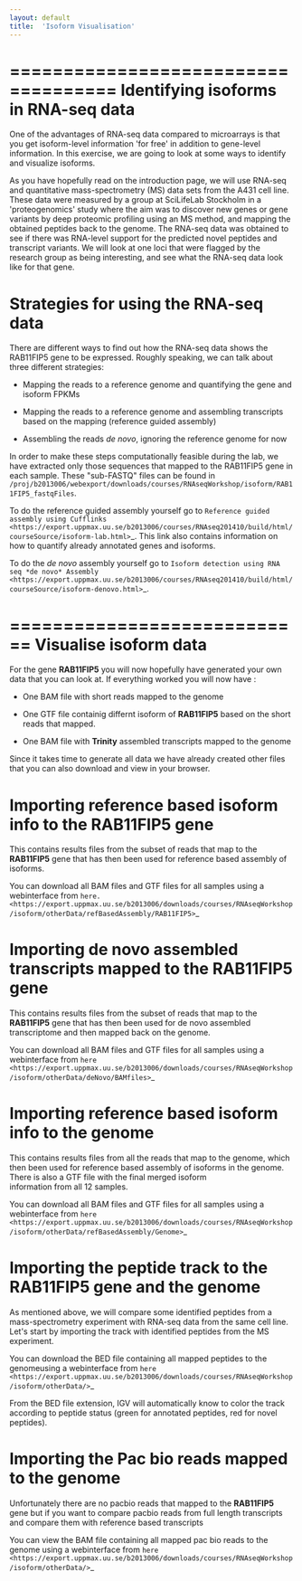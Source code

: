 ```yaml
---
layout: default
title:  'Isoform Visualisation'
---
```


====================================
Identifying isoforms in RNA-seq data
====================================

One of the advantages of RNA-seq data compared to microarrays is that you get 
isoform-level information 'for free' in addition to gene-level information. 
In this exercise, we are going to look at some ways to identify and visualize isoforms.

As you have hopefully read on the introduction page, we will use RNA-seq and quantitative 
mass-spectrometry (MS) data sets from the A431 cell line. These data were measured by a 
group at SciLifeLab Stockholm in a 'proteogenomics' study where the aim was to discover 
new genes or gene variants by deep proteomic profiling using an MS method, and mapping 
the obtained peptides back to the genome. 
The RNA-seq data was obtained to see if there was RNA-level support for the predicted novel 
peptides and transcript variants. We will look at one loci that were flagged by the research 
group as being interesting, and see what the RNA-seq data look like for that gene.


Strategies for using the RNA-seq data
=====================================

There are different ways to find out how the RNA-seq data shows the RAB11FIP5 gene to 
be expressed. Roughly speaking, we can talk about three different strategies:

- Mapping the reads to a reference genome and quantifying the gene and isoform FPKMs

- Mapping the reads to a reference genome and assembling transcripts based on the mapping (reference guided assembly)

- Assembling the reads *de novo*, ignoring the reference genome for now

In order to make these steps computationally feasible during the lab, we have extracted 
only those sequences that mapped to the RAB11FIP5 gene in each sample. These "sub-FASTQ" 
files can be found in ``/proj/b2013006/webexport/downloads/courses/RNAseqWorkshop/isoform/RAB11FIP5_fastqFiles``.
 

To do the reference guided assembly yourself go to `Reference guided assembly using Cufflinks 
<https://export.uppmax.uu.se/b2013006/courses/RNAseq201410/build/html/courseSource/isoform-lab.html>`_. 
This link also contains information on how to quantify already annotated genes and isoforms.

To do the *de novo* assembly yourself go to `Isoform detection using RNA seq *de novo* Assembly 
<https://export.uppmax.uu.se/b2013006/courses/RNAseq201410/build/html/courseSource/isoform-denovo.html>`_.


============================
Visualise isoform data
============================

For the gene **RAB11FIP5** you will now hopefully have generated your own data that you can look at. 
If everything worked you will now have :

 * One BAM file with short reads mapped to the genome 

 * One GTF file  containig differnt isoform of **RAB11FIP5** based on the short reads that mapped.
 
 * One BAM file with **Trinity** assembled transcripts mapped to the genome

Since it takes time to generate all data we have already created other files that you can also download and view in your browser.

Importing reference based isoform info to the **RAB11FIP5** gene
================================================================
This contains results files from the subset of reads that map to the **RAB11FIP5** gene that has then been used for 
reference based assembly of isoforms. 

You can download all BAM files and GTF files for all samples using a webinterface from `here. 
<https://export.uppmax.uu.se/b2013006/downloads/courses/RNAseqWorkshop/isoform/otherData/refBasedAssembly/RAB11FIP5>`_

Importing de novo assembled transcripts mapped to the **RAB11FIP5** gene
========================================================================
This contains results files from the subset of reads that map to the **RAB11FIP5** gene that has then been used for 
de novo assembled transcriptome and then mapped back on the genome. 

You can download all BAM files and GTF files for all samples using a webinterface from `here
<https://export.uppmax.uu.se/b2013006/downloads/courses/RNAseqWorkshop/isoform/otherData/deNovo/BAMfiles>`_


Importing reference based isoform info to the genome
====================================================
This contains results files from all the reads that map to the genome, which then been used for 
reference based assembly of isoforms in the genome. There is also a GTF file with the final merged isoform  
information from all 12 samples.  

You can download all BAM files and GTF files for all samples using a webinterface from `here
<https://export.uppmax.uu.se/b2013006/downloads/courses/RNAseqWorkshop/isoform/otherData/refBasedAssembly/Genome>`_

Importing the peptide track to the **RAB11FIP5** gene and the genome                                                           
===================================================================
As mentioned above, we will compare some identified peptides from a mass-spectrometry 
experiment with RNA-seq data from the same cell line. Let's start by importing the track 
with identified peptides from the MS experiment. 

You can download the BED file containing all mapped peptides to the genomeusing a webinterface from `here
<https://export.uppmax.uu.se/b2013006/downloads/courses/RNAseqWorkshop/isoform/otherData/>`_


From the BED file extension, IGV will automatically know to color the track according to peptide status
(green for annotated peptides, red for novel peptides).


Importing the Pac bio reads mapped to the genome                                                         
================================================
Unfortunately there are no pacbio reads that mapped to the **RAB11FIP5** gene but if you want to compare pacbio  reads from 
full length transcripts and compare them with reference based transcripts 

You can view the BAM file containing all mapped pac bio reads to the genome using a webinterface from `here 
<https://export.uppmax.uu.se/b2013006/downloads/courses/RNAseqWorkshop/isoform/otherData/>`_
























